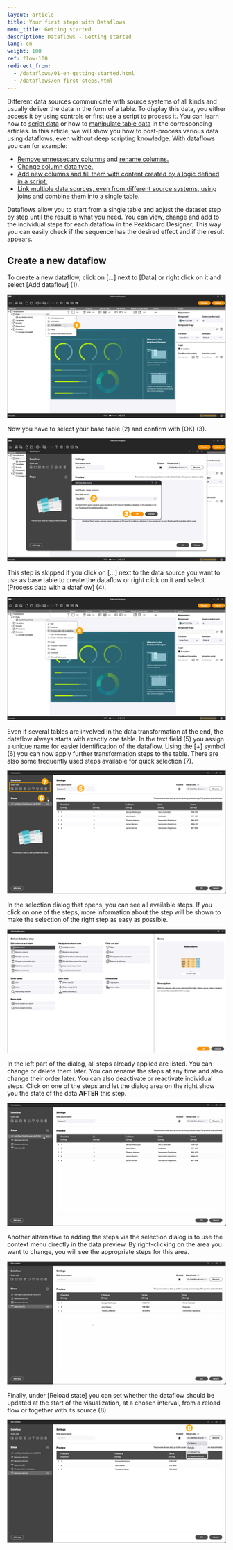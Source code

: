 ```yaml
---
layout: article
title: Your first steps with Dataflows 
menu_title: Getting started
description: Dataflows - Getting started
lang: en
weight: 100
ref: flow-100
redirect_from:
  - /dataflows/01-en-getting-started.html
  - /dataflows/en-first-steps.html
---
```


Different data sources communicate with source systems of all kinds and usually deliver the data in the form of a table.
To display this data, you either access it by using controls or first use a script to process it.
You can learn how to [script data](/scripting/en-table-data.html) or how to [manipulate table data](/scripting/en-manipulating-table-data.html) in the corresponding articles.
In this article, we will show you how to post-process various data using dataflows, even without deep scripting knowledge.
With dataflows you can for example:  

* [Remove unnessecary columns](/dataflows/en-edit-columns.html#remove-columns) and [rename columns.](/dataflows/en-edit-columns.html#rename-column)
* [Change column data type.](/dataflows/en-edit-columns.html#change-column-data-type)
* [Add new columns and fill them with content created by a logic defined in a script.](/dataflows/en-edit-columns.html)
* [Link multiple data sources, even from different source systems, using joins and combine them into a single table.](/dataflows/en-unite-tables.html)

Dataflows allow you to start from a single table and adjust the dataset step by step until the result is what you need.
You can view, change and add to the individual steps for each dataflow in the Peakboard Designer.
This way you can easily check if the sequence has the desired effect and if the result appears.

## Create a new dataflow

To create a new dataflow, click on [...] next to [Data] or right click on it and select [Add dataflow] (1).

![Create dataflow](/assets/images/dataflows/getting-started/en_dataflows_create-01.png)

Now you have to select your base table (2) and confirm with [OK] (3).

![Select base table](/assets/images/dataflows/getting-started/en_dataflows_create-02.png)

This step is skipped if you click on [...] next to the data source you want to use as base table to create the dataflow or right click on it and select [Process data with a dataflow] (4).

![Create dataflow alternatively](/assets/images/dataflows/getting-started/en_dataflows_create-03.png)

Even if several tables are involved in the data transformation at the end, the dataflow always starts with exactly one table.
In the text field (5) you assign a unique name for easier identification of the dataflow.
Using the [+] symbol (6) you can now apply further transformation steps to the table. There are also some frequently used steps available for quick selection (7).

![Add step](/assets/images/dataflows/getting-started/en_dataflows_create-04.png)

In the selection dialog that opens, you can see all available steps. If you click on one of the steps, more information about the step will be shown to make the selection of the right step as easy as possible.

![Add step dialog](/assets/images/dataflows/getting-started/en_dataflows_create-05.png)

In the left part of the dialog, all steps already applied are listed.
You can change or delete them later. You can rename the steps at any time and also change their order later. You can also deactivate or reactivate individual steps.
Click on one of the steps and let the dialog area on the right show you the state of the data **AFTER** this step.

![Result](/assets/images/dataflows/getting-started/en_dataflows_create-01.gif)

Another alternative to adding the steps via the selection dialog is to use the context menu directly in the data preview.
By right-clicking on the area you want to change, you will see the appropriate steps for this area.

![Context menu](/assets/images/dataflows/getting-started/en_dataflows_create-02.gif)

Finally, under [Reload state] you can set whether the dataflow should be updated at the start of the visualization, at a chosen interval, from a reload flow or together with its source (8).

![Reload state](/assets/images/dataflows/getting-started/en_dataflows_create-06.png)
